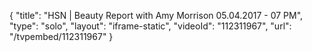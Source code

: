 {
    "title": "HSN | Beauty Report with Amy Morrison 05.04.2017 - 07 PM",
    "type": "solo",
    "layout": "iframe-static",
    "videoId": "112311967",
    "url": "\/tvpembed\/112311967"
}